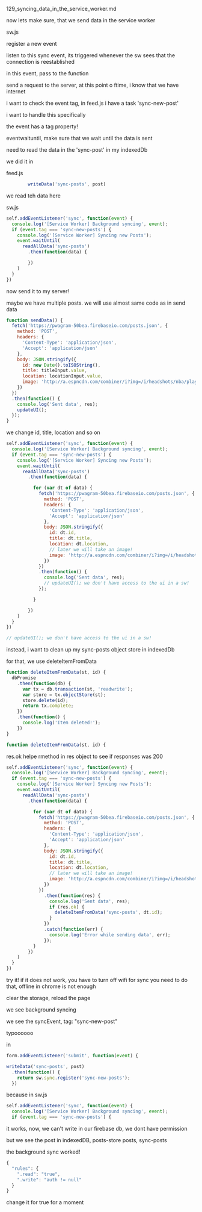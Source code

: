 129_syncing_data_in_the_service_worker.md

now lets make sure, that we send data in the service worker

sw.js

register a new event

listen to this sync event, its triggered whenever the sw sees that the connection is reestablished

in this event, pass to the function

send a request to the server, at this point o ftime, i know that we have internet

i want to check the event tag, in feed.js i have a task 'sync-new-post'

i want to handle this specifically

the event has a tag property!

eventwaituntil, make sure that we wait until the data is sent

need to read the data in the 'sync-post' in my indexedDb

we did it in

feed.js

```js
        writeData('sync-posts', post)
```

we read teh data here

sw.js

```js
self.addEventListener('sync', function(event) {
  console.log('[Service Worker] Background syncing', event);
  if (event.tag === 'sync-new-posts') {
    console.log('[Service Worker] Syncing new Posts');
    event.waitUntil(
      readAllData('sync-posts')
        .then(function(data) {

        })
    )
  }
})
```

now send it to my server!

maybe we have multiple posts. we will use almost same code as in send data

```js
function sendData() {
  fetch('https://pwagram-50bea.firebaseio.com/posts.json', {
    method: 'POST',
    headers: {
      'Content-Type': 'application/json',
      'Accept': 'application/json'
    },
    body: JSON.stringify({
      id: new Date().toISOString(),
      title: titleInput.value,
      location: locationInput.value,
      image: 'http://a.espncdn.com/combiner/i?img=/i/headshots/nba/players/full/1966.png&w=350&h=254'
    })
  })
  .then(function() {
    console.log('Sent data', res);
    updateUI();
  });
}
```

we change id, title, location and so on

```js
self.addEventListener('sync', function(event) {
  console.log('[Service Worker] Background syncing', event);
  if (event.tag === 'sync-new-posts') {
    console.log('[Service Worker] Syncing new Posts');
    event.waitUntil(
      readAllData('sync-posts')
        .then(function(data) {

          for (var dt of data) {
            fetch('https://pwagram-50bea.firebaseio.com/posts.json', {
              method: 'POST',
              headers: {
                'Content-Type': 'application/json',
                'Accept': 'application/json'
              },
              body: JSON.stringify({
                id: dt.id,
                title: dt.title,
                location: dt.location,
                // later we will take an image!
                image: 'http://a.espncdn.com/combiner/i?img=/i/headshots/nba/players/full/1966.png&w=350&h=254'
              })
            })
            .then(function() {
              console.log('Sent data', res);
              // updateUI(); we don't have access to the ui in a sw!
            });

          }

        })
    )
  }
})
```



```js
// updateUI(); we don't have access to the ui in a sw!
```

instead, i want to clean up my sync-posts object store in indexedDb

for that, we use deleteItemFromData



```js
function deleteItemFromData(st, id) {
  dbPromise
    .then(function(db) {
      var tx = db.transaction(st, 'readwrite');
      var store = tx.objectStore(st);
      store.delete(id);
      return tx.complete;
    })
    .then(function() {
      console.log('Item deleted!');
    })
}
```


```js
function deleteItemFromData(st, id) {
```

res.ok helpe rmethod in res object to see if responses was 200


```js
self.addEventListener('sync', function(event) {
  console.log('[Service Worker] Background syncing', event);
  if (event.tag === 'sync-new-posts') {
    console.log('[Service Worker] Syncing new Posts');
    event.waitUntil(
      readAllData('sync-posts')
        .then(function(data) {

          for (var dt of data) {
            fetch('https://pwagram-50bea.firebaseio.com/posts.json', {
              method: 'POST',
              headers: {
                'Content-Type': 'application/json',
                'Accept': 'application/json'
              },
              body: JSON.stringify({
                id: dt.id,
                title: dt.title,
                location: dt.location,
                // later we will take an image!
                image: 'http://a.espncdn.com/combiner/i?img=/i/headshots/nba/players/full/1966.png&w=350&h=254'
              })
            })
              .then(function(res) {
                console.log('Sent data', res);
                if (res.ok) {
                  deleteItemFromData('sync-posts', dt.id);
                }
              })
              .catch(function(err) {
                console.log('Error while sending data', err);
              });
          }
        })
    )
  }
})
```



try it! if it does not work, you have to turn off wifi
for sync you need to do that, offline in chrome is not enough

clear the storage, reload the page

we see background syncing

we see the syncEvent, tag: "sync-new-post"

typoooooo

in

```js
form.addEventListener('submit', function(event) {
```



```js
writeData('sync-posts', post)
  .then(function() {
    return sw.sync.register('sync-new-posts');
  })
```


because in sw.js

```js
self.addEventListener('sync', function(event) {
  console.log('[Service Worker] Background syncing', event);
  if (event.tag === 'sync-new-posts') {
```




it works, now, we can't write in our firebase db, we dont have permission

but we see the post in indexedDB, posts-store posts, sync-posts



the background sync worked!

```js
{
  "rules": {
    ".read": "true",
    ".write": "auth != null"
  }
}
```

change it for true for a moment




































